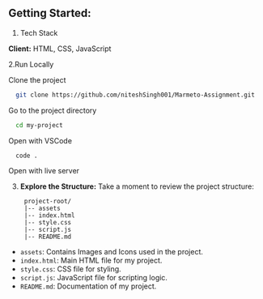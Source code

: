 ## Getting Started:
1. Tech Stack

**Client:** HTML, CSS, JavaScript

2.Run Locally

Clone the project

```bash
  git clone https://github.com/niteshSingh001/Marmeto-Assignment.git
```

Go to the project directory

```bash
  cd my-project
```

Open with VSCode

```bash
  code .
```

Open with live server

3. **Explore the Structure:**
Take a moment to review the project structure:

        project-root/
        |-- assets
        |-- index.html
        |-- style.css
        |-- script.js
        |-- README.md
- `assets`: Contains Images and Icons used in the project.
- `index.html`: Main HTML file for my project.
- `style.css`: CSS file for styling.
- `script.js`: JavaScript file for scripting logic.
- `README.md`: Documentation of my project.
  
